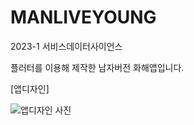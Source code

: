 # MANLIVEYOUNG

2023-1 서비스데이터사이언스

플러터를 이용해 제작한 남자버전 화해앱입니다.

[앱디자인]

![앱디자인 사진](https://github.com/YesHyeon/flutter-hwahae-app/assets/81014501/748067bb-2eec-4d09-b0e4-07f1f297d4b9)
